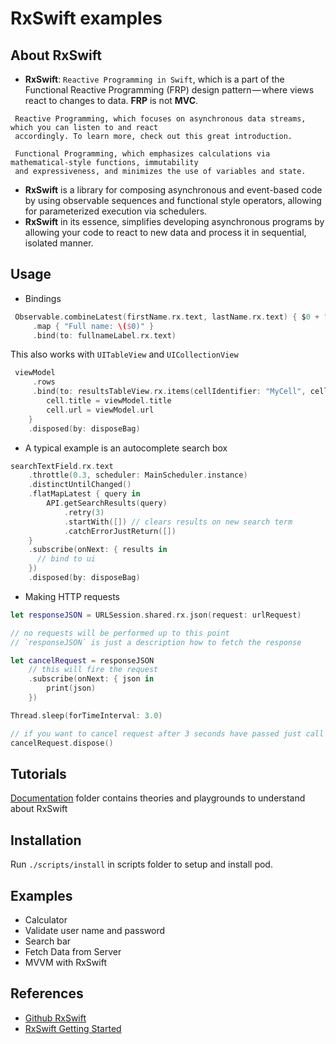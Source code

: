 # RxSwift examples
## About RxSwift
* **RxSwift**: ```Reactive Programming in Swift```, which is a part of the Functional Reactive Programming (FRP) design pattern — where views react to changes to data. **FRP** is not **MVC**. 
``` 
 Reactive Programming, which focuses on asynchronous data streams, which you can listen to and react 
 accordingly. To learn more, check out this great introduction.
```
```
 Functional Programming, which emphasizes calculations via mathematical-style functions, immutability 
 and expressiveness, and minimizes the use of variables and state.
```
* **RxSwift** is a library for composing asynchronous and event-based code by using observable sequences and functional style operators, allowing for parameterized execution via schedulers.
* **RxSwift** in its essence, simplifies developing asynchronous programs by allowing your code to react to new data and process it in sequential, isolated manner.

## Usage
* Bindings
```swift
 Observable.combineLatest(firstName.rx.text, lastName.rx.text) { $0 + " " + $1 }
     .map { "Full name: \($0)" }
     .bind(to: fullnameLabel.rx.text)
```

This also works with `UITableView` and `UICollectionView`

```swift
 viewModel
     .rows
     .bind(to: resultsTableView.rx.items(cellIdentifier: "MyCell", cellType: MyCustomCell.self)) { (_, viewModel, cell) in
        cell.title = viewModel.title
        cell.url = viewModel.url
    }
    .disposed(by: disposeBag)
```

* A typical example is an autocomplete search box

```swift
searchTextField.rx.text
    .throttle(0.3, scheduler: MainScheduler.instance)
    .distinctUntilChanged()
    .flatMapLatest { query in
        API.getSearchResults(query)
            .retry(3)
            .startWith([]) // clears results on new search term
            .catchErrorJustReturn([])
    }
    .subscribe(onNext: { results in
      // bind to ui
    })
    .disposed(by: disposeBag)
```

* Making HTTP requests
```swift
let responseJSON = URLSession.shared.rx.json(request: urlRequest)

// no requests will be performed up to this point
// `responseJSON` is just a description how to fetch the response

let cancelRequest = responseJSON
    // this will fire the request
    .subscribe(onNext: { json in
        print(json)
    })

Thread.sleep(forTimeInterval: 3.0)

// if you want to cancel request after 3 seconds have passed just call
cancelRequest.dispose()
```

## Tutorials
[Documentation](https://github.com/blkbrds/sample-rxswift/edit/master/Documentation) folder contains theories and playgrounds to understand about RxSwift

## Installation
Run ```./scripts/install``` in scripts folder to setup and install pod.

## Examples
* Calculator
* Validate user name and password
* Search bar
* Fetch Data from Server
* MVVM with RxSwift

## References
* [Github RxSwift](https://github.com/ReactiveX/RxSwift)
* [RxSwift Getting Started](https://github.com/ReactiveX/RxSwift/blob/master/Documentation/GettingStarted.md)
